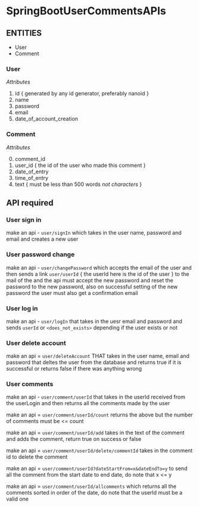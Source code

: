 # SpringBootUserCommentsAPIs
## ENTITIES 
- User 
- Comment 

### User 
*Attributes* 
1. id { generated by any id generator, preferably nanoid }
2. name 
3. password 
4. email
5. date_of_account_creation

### Comment 
*Attributes* 

0. comment_id 
1. user_id { the id of the user who made this comment } 
2. date_of_entry 
4. time_of_entry 
5. text { must be less than 500 words *not characters* } 

## API required 
### User sign in 
make an api - `user/signIn` which takes in the user name, password and email and creates a new user 

### User password change 
make an api - `user/changePassword` which accepts the email of the user and then sends a link `user/userId` { the userId here is the id of the user } to the mail of the and the api must accept the new password and reset the password to the new password, also on successful setting of the new password the user must also get a confirmation email 

### User log in 
make an api -  `user/logIn` that takes in the uesr email and password and sends `userId` or `<does_not_exists>` depending if the user exists or not 

### User delete account 
make an api = `user/deleteAccount` THAT takes in the user name, email and password that deltes the user from the database and returns true if it is successful or returns false if there was anything wrong 

### User comments 
make an api - `user/comment/userId` that takes in the userId received from the userLogin and then returns all the comments made by the user 

make an api = `user/comment/userId/count` returns the above but the number of comments must be <= count 

make an api = `user/comment/userId/add` takes in the text of the comment and adds the comment, return true on success or false 

make an api = `user/comment/userId/delete/commentId` takes in the comment id to delete the comment 

make an api = `user/comment/userId?dateStartFrom=x&dateEndTo=y` to send all the comment from the start date to end date, do note that x <= y 

make an api = `user/comment/userId/allcomments` which returns all the comments sorted in order of the date, do note that the userId must be a valid one
